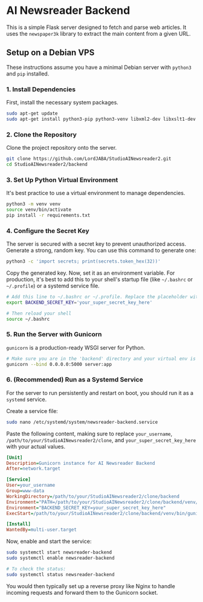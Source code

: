 # AI Newsreader Backend

This is a simple Flask server designed to fetch and parse web articles. It uses the `newspaper3k` library to extract the main content from a given URL.

## Setup on a Debian VPS

These instructions assume you have a minimal Debian server with `python3` and `pip` installed.

### 1. Install Dependencies

First, install the necessary system packages.

```bash
sudo apt-get update
sudo apt-get install python3-pip python3-venv libxml2-dev libxslt1-dev
```

### 2. Clone the Repository

Clone the project repository onto the server.

```bash
git clone https://github.com/LordJABA/StudioAINewsreader2.git
cd StudioAINewsreader2/backend
```

### 3. Set Up Python Virtual Environment

It's best practice to use a virtual environment to manage dependencies.

```bash
python3 -m venv venv
source venv/bin/activate
pip install -r requirements.txt
```

### 4. Configure the Secret Key

The server is secured with a secret key to prevent unauthorized access. Generate a strong, random key. You can use this command to generate one:

```bash
python3 -c 'import secrets; print(secrets.token_hex(32))'
```

Copy the generated key. Now, set it as an environment variable. For production, it's best to add this to your shell's startup file (like `~/.bashrc` or `~/.profile`) or a systemd service file.

```bash
# Add this line to ~/.bashrc or ~/.profile. Replace the placeholder with your actual key.
export BACKEND_SECRET_KEY='your_super_secret_key_here'

# Then reload your shell
source ~/.bashrc
```

### 5. Run the Server with Gunicorn

`gunicorn` is a production-ready WSGI server for Python.

```bash
# Make sure you are in the 'backend' directory and your virtual env is active
gunicorn --bind 0.0.0.0:5000 server:app
```

### 6. (Recommended) Run as a Systemd Service

For the server to run persistently and restart on boot, you should run it as a `systemd` service.

Create a service file:
```bash
sudo nano /etc/systemd/system/newsreader-backend.service
```

Paste the following content, making sure to replace `your_username`, `/path/to/your/StudioAINewsreader2/clone`, and `your_super_secret_key_here` with your actual values.

```ini
[Unit]
Description=Gunicorn instance for AI Newsreader Backend
After=network.target

[Service]
User=your_username
Group=www-data
WorkingDirectory=/path/to/your/StudioAINewsreader2/clone/backend
Environment="PATH=/path/to/your/StudioAINewsreader2/clone/backend/venv/bin"
Environment="BACKEND_SECRET_KEY=your_super_secret_key_here"
ExecStart=/path/to/your/StudioAINewsreader2/clone/backend/venv/bin/gunicorn --workers 3 --bind unix:newsreader-backend.sock -m 007 server:app

[Install]
WantedBy=multi-user.target
```

Now, enable and start the service:

```bash
sudo systemctl start newsreader-backend
sudo systemctl enable newsreader-backend

# To check the status:
sudo systemctl status newsreader-backend
```

You would then typically set up a reverse proxy like Nginx to handle incoming requests and forward them to the Gunicorn socket.
